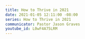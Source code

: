 ```yaml
---
title: How to Thrive in 2021
date: 2021-01-05 12:11:00 -08:00
series: How to Thrive in 2021
communicator: Pastor Jason Graves
youtube_id: L0wF4A75LRM
---
```


